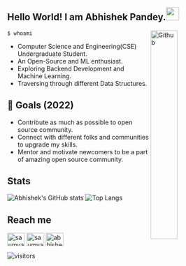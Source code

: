 ## Hello World! I am Abhishek Pandey.<img src="https://raw.githubusercontent.com/iampavangandhi/iampavangandhi/master/gifs/Hi.gif" width="30px">

<!--
**abhishak3/abhishak3** is a ✨ _special_ ✨ repository because its `README.md` (this file) appears on your GitHub profile.

Here are some ideas to get you started:

-->

<img width="35%" align="right" alt="Github" src="https://user-images.githubusercontent.com/48678280/88862734-4903af80-d201-11ea-968b-9c939d88a37c.gif" />

`$ whoami`

- Computer Science and Engineering(CSE) Undergraduate Student.
- An Open-Source and ML enthusiast.
- Exploring Backend Development and Machine Learning.
- Traversing through different Data Structures.

## 🎯 Goals (2022)
- Contribute as much as possible to open source community.
- Connect with different folks and communities to upgrade my skills.
- Mentor and motivate newcomers to be a part of amazing open source community.

## Stats
![Abhishek's GitHub stats](https://github-readme-stats.vercel.app/api?username=abhishak3&show_icons=true&theme=algolia)
![Top Langs](https://github-readme-stats.vercel.app/api/top-langs/?username=abhishak3&layout=compact&theme=algolia)

<!-- Stat's from https://github.com/anuraghazra/github-readme-stats -->

## Reach me
<p align="left">
<a href="https://twitter.com/ShakeAbhi420" target="blank"><img align="center" src="https://raw.githubusercontent.com/rahuldkjain/github-profile-readme-generator/master/src/images/icons/Social/twitter.svg" alt="saumya1singh" height="30" width="40" /></a>
<a href="https://www.linkedin.com/in/abhishak3/" target="blank"><img align="center" src="https://raw.githubusercontent.com/rahuldkjain/github-profile-readme-generator/master/src/images/icons/Social/linked-in-alt.svg" alt="saumya1singh" height="30" width="40" /></a>
<a href="mailto:abhishek.pandey.3237@gmail.com" target="blank"><img align="center" src="https://upload.wikimedia.org/wikipedia/commons/7/7e/Gmail_icon_%282020%29.svg" alt="abhishek.pandey.3237" height="30" width="40" /></a>
  
![visitors](https://visitor-badge.laobi.icu/badge?page_id=aadityasinha-dotcom.aadityasinha-dotcom)
